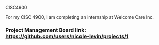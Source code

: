 CISC4900

For my CISC 4900, I am completing an internship at Welcome Care Inc. 

### Project Management Board link: https://github.com/users/nicole-levin/projects/1
